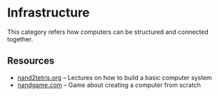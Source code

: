 # Infrastructure

This category refers how computers can be structured and connected together.

## Resources

- [nand2tetris.org](https://www.nand2tetris.org) – Lectures on how to build a basic computer system
- [nandgame.com](https://www.nandgame.com/) – Game about creating a computer from scratch


<!-- 
- https://sin-cos.pro/
-->